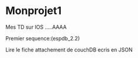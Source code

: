 # Monprojet1
Mes TD sur IOS .....AAAA

Premier sequence:(espdb_2.2)

Lire le fiche attachement de couchDB ecris en JSON
